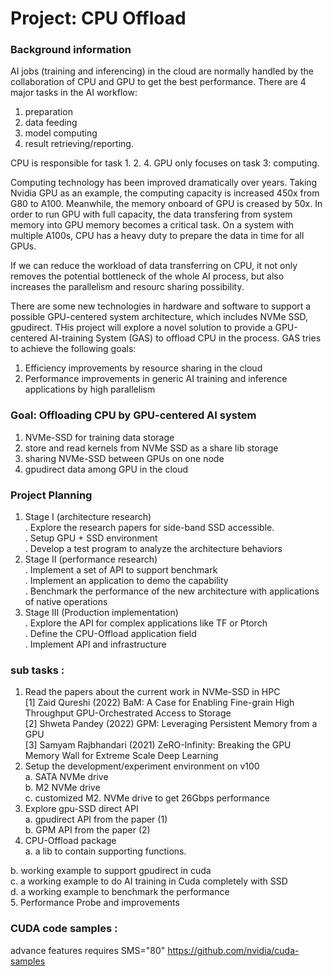# Project: CPU Offload

### Background information
  
AI jobs (training and inferencing) in the cloud are normally handled by the collaboration of CPU and GPU to get the best performance. There are 4 major tasks in the AI workflow:  
  1.  preparation  
  2.  data feeding  
  3.  model computing  
  4.  result retrieving/reporting.  

CPU is responsible for task 1. 2. 4. GPU only focuses on task 3: computing.  

Computing technology has been improved dramatically over years. Taking Nvidia GPU as an example, the computing capacity is increased 450x from G80 to A100. Meanwhile, the memory onboard of GPU is creased by 50x. In order to run GPU with full capacity, the data transfering from system memory into GPU memory becomes a critical task. On a system with multiple A100s, CPU has a heavy duty to prepare the data in time for all GPUs.

If we can reduce the workload of data transferring on CPU, it not only removes the potential bottleneck of the whole AI process, but also increases the parallelism and resourc sharing possibility.

There are some new technologies in hardware and software to support a possible GPU-centered system architecture, which includes NVMe SSD, gpudirect. THis project will explore a novel solution to provide a GPU-centered AI-training System (GAS) to offload CPU in the process. GAS tries to achieve the following goals:
1.  Efficiency improvements by resource sharing in the cloud
2.  Performance improvements in generic AI training and inference applications by high parallelism

### Goal: Offloading CPU by GPU-centered AI system

1. NVMe-SSD for training data storage
2. store and read kernels from NVMe SSD as a share lib storage
3. sharing NVMe-SSD between GPUs on one node
4. gpudirect data among GPU in the cloud

### Project Planning
1. Stage I (architecture research)  
  . Explore the research papers for side-band SSD accessible.  
  . Setup GPU + SSD environment  
  . Develop a test program to analyze the architecture behaviors  
2. Stage II (performance research)  
  . Implement a set of API to support benchmark  
  . Implement an application to demo the capability  
  . Benchmark the performance of the new architecture with applications of native operations  
3. Stage III (Production implementation)  
  . Explore the API for complex applications like TF or Ptorch  
  . Define the CPU-Offload application field  
  . Implement API and infrastructure  

### sub tasks : 

1. Read the papers about the current work in NVMe-SSD in HPC  
  <a id="1">[1]</a> 
  Zaid Qureshi (2022) BaM: A Case for Enabling Fine-grain High Throughput GPU-Orchestrated Access to Storage  
  <a id="2">[2]</a> 
  Shweta Pandey (2022) GPM: Leveraging Persistent Memory from a GPU  
  <a id="3">[3]</a> 
  Samyam Rajbhandari (2021) ZeRO-Infinity: Breaking the GPU Memory Wall for Extreme Scale Deep Learning    
3. Setup the development/experiment environment on v100   
  a. SATA NVMe drive  
  b. M2 NVMe drive  
  c. customized M2. NVMe drive to get 26Gbps performance  
3. Explore gpu-SSD direct API  
  a. gpudirect API from the paper (1)  
  b. GPM API from the paper (2)  
4. CPU-Offload package  
  a. a lib to contain supporting functions.   
  
  b. working example to support gpudirect in cuda  
  c. a working example to do AI training in Cuda completely with SSD  
  d. a working example to benchmark the performance  
5. Performance Probe and improvements

### CUDA code samples :
advance features requires SMS="80"
https://github.com/nvidia/cuda-samples
